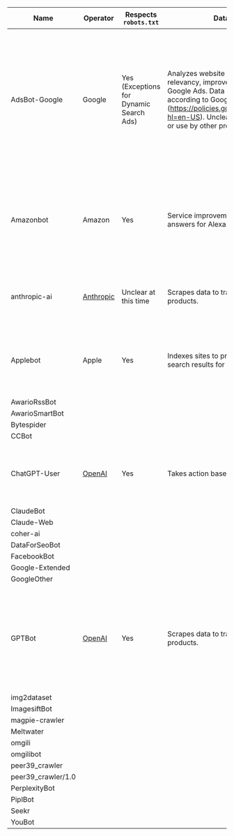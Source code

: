 |Name            |Operator |Respects `robots.txt`  |Data use  |Visit regularity  |Description  |
|----------------|---------|-----------------------|----------|------------------|-------------|
| AdsBot-Google   | Google  | Yes (Exceptions for Dynamic Search Ads) | Analyzes website content for ad relevancy, improves ad serving for Google Ads. Data anonymized according to Google's Privacy Policy (https://policies.google.com/privacy?hl=en-US). Unclear on data retention or use by other products. | Varies depending on campaign activity and website updates. Crawls optimized to minimize impact, specific frequency not public. | Web crawler by Google Ads to analyze websites for ad effectiveness and ensure ad relevancy to webpage content. |
|Amazonbot      | Amazon | Yes | Service improvement and enabling answers for Alexa users. | No information provided. | Includes references to crawled website when surfacing answers via Alexa; does not clearly outline other uses. |
|anthropic-ai  | [Anthropic](https://www.anthropic.com) | Unclear at this time | Scrapes data to train Anthropic's AI products. | No information provided. | Scrapes data to train LLMs and AI products offered by Anthropic. |
|Applebot      | Apple         | Yes | Indexes sites to provide answers and search results for Siri users. | Irregular and may be prompted by user queries. | Used to answer queries from users; may included references to the indexed site. |
|AwarioRssBot   |         |                       |          |                  |             |
|AwarioSmartBot |         |                       |          |                  |             |
|Bytespider    |         |                       |          |                  |             |
|CCBot         |         |                       |          |                  |             |
|ChatGPT-User   | [OpenAI](https://openai.com) | Yes | Takes action based on user prompts. | Only when prompted by a user. | Used by plugins in ChatGPT to answer queries based on user input. |
|ClaudeBot      |         |                       |          |                  |             |
|Claude-Web    |         |                       |          |                  |             |
|coher-ai       |         |                       |          |                  |             |
|DataForSeoBot |         |                       |          |                  |             |
|FacebookBot    |         |                       |          |                  |             |
|Google-Extended|         |                       |          |                  |             |
|GoogleOther    |         |                       |          |                  |             |
|GPTBot        | [OpenAI](https://openai.com) | Yes | Scrapes data to train OpenAI's products. | No information provided. | Data is used to train current and future models, removed paywalled data, PII and data that violates the company's policies. |
| img2dataset |         |                       |          |                  |             |
|ImagesiftBot  |         |                       |          |                  |             |
|magpie-crawler |         |                       |          |                  |             |
|Meltwater     |         |                       |          |                  |             |
|omgili        |         |                       |          |                  |             |
|omgilibot     |         |                       |          |                  |             |
|peer39_crawler|         |                       |          |                  |             |
|peer39_crawler/1.0|         |                       |          |                  |             |
|PerplexityBot |         |                       |          |                  |             |
|PiplBot       |         |                       |          |                  |             |
|Seekr         |         |                       |          |                  |             |
|YouBot        |         |                       |          |                  |             |
